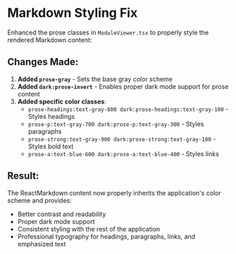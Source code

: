 # Markdown Styling Fix

Enhanced the prose classes in `ModuleViewer.tsx` to properly style the rendered Markdown content:

## Changes Made:

1. **Added `prose-gray`** - Sets the base gray color scheme
2. **Added `dark:prose-invert`** - Enables proper dark mode support for prose content
3. **Added specific color classes**:
   - `prose-headings:text-gray-800 dark:prose-headings:text-gray-100` - Styles headings
   - `prose-p:text-gray-700 dark:prose-p:text-gray-300` - Styles paragraphs
   - `prose-strong:text-gray-900 dark:prose-strong:text-gray-100` - Styles bold text
   - `prose-a:text-blue-600 dark:prose-a:text-blue-400` - Styles links

## Result:

The ReactMarkdown content now properly inherits the application's color scheme and provides:
- Better contrast and readability
- Proper dark mode support
- Consistent styling with the rest of the application
- Professional typography for headings, paragraphs, links, and emphasized text
